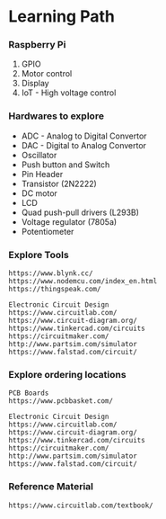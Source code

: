 # Learning Path

### Raspberry Pi

1. GPIO
2. Motor control
3. Display
4. IoT - High voltage control

### Hardwares to explore

* ADC - Analog to Digital Convertor
* DAC - Digital to Analog Convertor
* Oscillator
* Push button and Switch
* Pin Header
* Transistor \(2N2222\)
* DC motor
* LCD
* Quad push-pull drivers \(L293B\)
* Voltage regulator \(7805a\)
* Potentiometer

### Explore Tools

```
https://www.blynk.cc/
https://www.nodemcu.com/index_en.html
https://thingspeak.com/

Electronic Circuit Design
https://www.circuitlab.com/
https://www.circuit-diagram.org/
https://www.tinkercad.com/circuits
https://circuitmaker.com/
http://www.partsim.com/simulator
https://www.falstad.com/circuit/
```

### Explore ordering locations

```
PCB Boards
https://www.pcbbasket.com/

Electronic Circuit Design
https://www.circuitlab.com/
https://www.circuit-diagram.org/
https://www.tinkercad.com/circuits
https://circuitmaker.com/
http://www.partsim.com/simulator
https://www.falstad.com/circuit/
```

### Reference Material

```
https://www.circuitlab.com/textbook/
```



